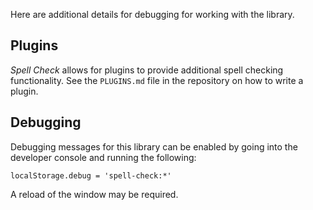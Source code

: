 Here are additional details for debugging for working with the library.

## Plugins

_Spell Check_ allows for plugins to provide additional spell checking functionality. See the `PLUGINS.md` file in the repository on how to write a plugin.

## Debugging

Debugging messages for this library can be enabled by going into the developer console and running the following:

```
localStorage.debug = 'spell-check:*'
```

A reload of the window may be required.
